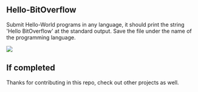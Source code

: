 ## Hello-BitOverflow

Submit Hello-World programs in any language, it should print the string 'Hello BitOverflow' at the standard output. Save the file under the name of the programming language. 

![](static/hw.png)

## If completed

Thanks for contributing in this repo, check out other projects as well.
